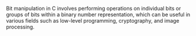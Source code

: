 Bit manipulation in C involves performing operations on individual bits or groups of bits within a binary number representation, which can be useful in various fields such as low-level programming, cryptography, and image processing.
